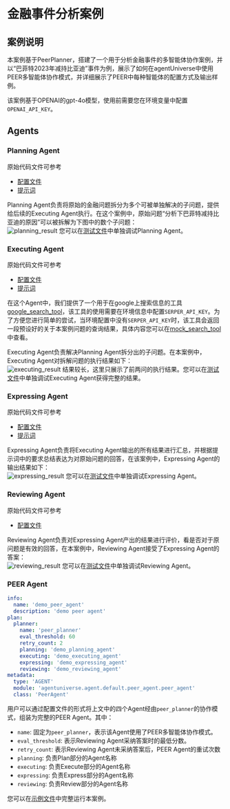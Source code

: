 # 金融事件分析案例
## 案例说明
本案例基于PeerPlanner，搭建了一个用于分析金融事件的多智能体协作案例，并以“巴菲特2023年减持比亚迪”事件为例，展示了如何在agentUniverse中使用PEER多智能体协作模式，并详细展示了PEER中每种智能体的配置方式及输出样例。

该案例基于OPENAI的gpt-4o模型，使用前需要您在环境变量中配置`OPENAI_API_KEY`。

## Agents
### Planning Agent 
原始代码文件可参考
- [配置文件](../../../sample_standard_app/app/core/agent/peer_agent_case/demo_planning_agent.yaml)
- [提示词](../../../sample_standard_app/app/core/prompt/planning_agent_cn.yaml)  

Planning Agent负责将原始的金融问题拆分为多个可被单独解决的子问题，提供给后续的Executing Agent执行。在这个案例中，原始问题“分析下巴菲特减持比亚迪的原因”可以被拆解为下图中的数个子问题：  
![planning_result](../_picture/6_4_1_planning_result.png)
您可以在[测试文件](../../../sample_standard_app/app/test/test_planning_agent.py)中单独调试Planning Agent。

### Executing Agent 
原始代码文件可参考
- [配置文件](../../../sample_standard_app/app/core/agent/peer_agent_case/demo_executing_agent.yaml)
- [提示词](../../../sample_standard_app/app/core/prompt/executing_agent_cn.yaml)

在这个Agent中，我们提供了一个用于在google上搜索信息的工具[google_search_tool](../../../sample_standard_app/app/core/tool/google_search_tool.py)，该工具的使用需要在环境信息中配置`SERPER_API_KEY`。为了方便您进行简单的尝试，当环境配置中没有`SERPER_API_KEY`时，该工具会返回一段预设好的关于本案例问题的查询结果，具体内容您可以在[mock_search_tool](../../../sample_standard_app/app/core/tool/mock_search_tool.py)中查看。


Executing Agent负责解决Planning Agent拆分出的子问题。在本案例中，Executing Agent对拆解问题的执行结果如下：  
![executing_result](../_picture/6_4_1_executing_result.png)
结果较长，这里只展示了前两问的执行结果。您可以在[测试文件](../../../sample_standard_app/app/test/test_executing_agent.py)中单独调试Executing Agent获得完整的结果。

### Expressing Agent 
原始代码文件可参考
- [配置文件](../../../sample_standard_app/app/core/agent/peer_agent_case/demo_expressing_agent.yaml)
- [提示词](../../../sample_standard_app/app/core/prompt/expressing_agent_cn.yaml)  

Expressing Agent负责将Executing Agent输出的所有结果进行汇总，并根据提示词中的要求总结表达为对原始问题的回答，在该案例中，Expressing Agent的输出结果如下：  
![expressing_result](../_picture/6_4_1_expressing_result.png)
您可以在[测试文件](../../../sample_standard_app/app/test/test_expressing_agent.py)中单独调试Expressing Agent。

### Reviewing Agent 
原始代码文件可参考
- [配置文件](../../../sample_standard_app/app/core/agent/peer_agent_case/demo_reviewing_agent.yaml)

Reviewing Agent负责对Expressing Agent产出的结果进行评价，看是否对于原问题是有效的回答，在本案例中，Reviewing Agent接受了Expressing Agent的答案：  
![reviewing_result](../_picture/6_4_1_reviewing_result.png)
您可以在[测试文件](../../../sample_standard_app/app/test/test_reviewing_agent.py)中单独调试Reviewing Agent。

### PEER Agent 
```yaml
info:
  name: 'demo_peer_agent'
  description: 'demo peer agent'
plan:
  planner:
    name: 'peer_planner'
    eval_threshold: 60
    retry_count: 2
    planning: 'demo_planning_agent'
    executing: 'demo_executing_agent'
    expressing: 'demo_expressing_agent'
    reviewing: 'demo_reviewing_agent'
metadata:
  type: 'AGENT'
  module: 'agentuniverse.agent.default.peer_agent.peer_agent'
  class: 'PeerAgent'
```
用户可以通过配置文件的形式将上文中的四个Agent经由`peer_planner`的协作模式，组装为完整的PEER Agent。其中：
- `name`: 固定为`peer_planner`，表示该Agent使用了PEER多智能体协作模式。
- `eval_threshold`: 表示Reviewing Agent采纳答案时的最低分数。
- `retry_count`: 表示Reviewing Agent未采纳答案后，PEER Agent的重试次数
- `planning`: 负责Plan部分的Agent名称
- `executing`: 负责Execute部分的Agent名称
- `expressing`: 负责Express部分的Agent名称
- `reviewing`: 负责Review部分的Agent名称

您可以在[示例文件](../../../sample_standard_app/app/examples/peer_chat_bot.py)中完整运行本案例。

